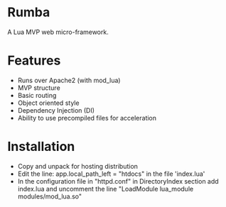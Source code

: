 # Rumba

A Lua MVP web micro-framework.

# Features

- Runs over Apache2 (with mod_lua)
- MVP structure
- Basic routing
- Object oriented style
- Dependency Injection (DI)
- Ability to use precompiled files for acceleration

# Installation

- Copy and unpack for hosting distribution
- Edit the line: app.local_path_left = "htdocs" in the file 'index.lua'
- In the configuration file in "httpd.conf" in DirectoryIndex section add index.lua and uncomment the line "LoadModule lua_module modules/mod_lua.so"
